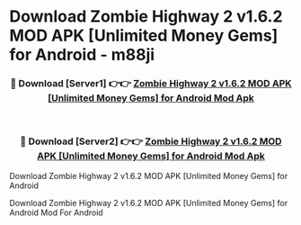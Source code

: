 # Download Zombie Highway 2 v1.6.2 MOD APK [Unlimited Money Gems] for Android - m88ji


<div align="center">
<h3>🔴 Download [Server1] 👉👉 <a href="https://apk-comot.site?title=Zombie_Highway_2_v1.6.2_MOD_APK_[Unlimited_Money_Gems]_for_Android">Zombie Highway 2 v1.6.2 MOD APK [Unlimited Money Gems] for Android Mod Apk</a></h3><br>
<h3>🔴 Download [Server2] 👉👉 <a href="https://apk-comot.site?title=Zombie_Highway_2_v1.6.2_MOD_APK_[Unlimited_Money_Gems]_for_Android">Zombie Highway 2 v1.6.2 MOD APK [Unlimited Money Gems] for Android Mod Apk</a></h3>
</div>



Download Zombie Highway 2 v1.6.2 MOD APK [Unlimited Money Gems] for Android 

Download Zombie Highway 2 v1.6.2 MOD APK [Unlimited Money Gems] for Android Mod For Android